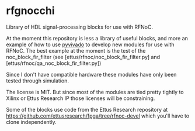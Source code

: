 # rfgnocchi

Library of HDL signal-processing blocks for use with RFNoC.

At the moment this repository is less a library of useful blocks, and more an example of
how to use [pyvivado](https://github.com/benreynwar/pyvivado) to develop new modules for
use with RFNoC.
The best example at the moment is the test of the noc_block_fir_filter (see
[ettus/rfnoc/noc_block_fir_filter.py] and [ettus/rfnoc/qa_noc_block_fir_filter.py])

Since I don't have compatible hardware these modules have only been tested through simulation.

The license is MIT.
But since most of the modules are tied pretty tightly to Xilinx or Ettus Research IP those
licenses will be constraining.

Some of the blocks use code from the Ettus Research repository at https://github.com/ettusresearch/fpga/tree/rfnoc-devel which you'll have to clone independently.
